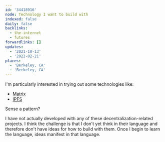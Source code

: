 ```yaml
---
id: '34418916'
node: Technology I want to build with
indexed: false
daily: false
backlinks:
  - the-internet
  - futures
forwardlinks: []
updates:
  - '2021-10-13'
  - '2022-02-21'
places:
  - 'Berkeley, CA'
  - 'Berkeley, CA'
---
```

I'm particularly interested in trying out some technologies like:

- [Matrix](https://matrix.org/)
- [IPFS](https://ipfs.io/)

Sense a pattern?  

I have not actually developed with any of these decentralization-related projects. I think the challenge is that I don't yet think in their language and therefore don't have ideas for how to build with them. Once I begin to learn the language, ideas manifest in that language. 

